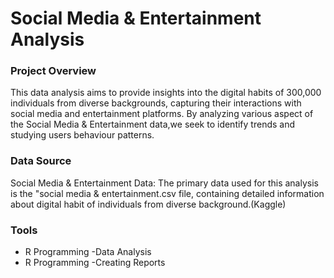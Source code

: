 # Social Media & Entertainment Analysis

### Project Overview
This data analysis aims to provide insights into the digital habits of 300,000 individuals from diverse backgrounds, capturing their interactions with social media and entertainment platforms. By analyzing various aspect of the Social Media & Entertainment data,we seek to identify trends and studying users behaviour patterns.

### Data Source
Social Media & Entertainment Data: The primary data used for this analysis is the "social media & entertainment.csv file, containing detailed information about digital habit of individuals from diverse background.(Kaggle)

### Tools
- R Programming -Data Analysis
- R Programming -Creating Reports 

